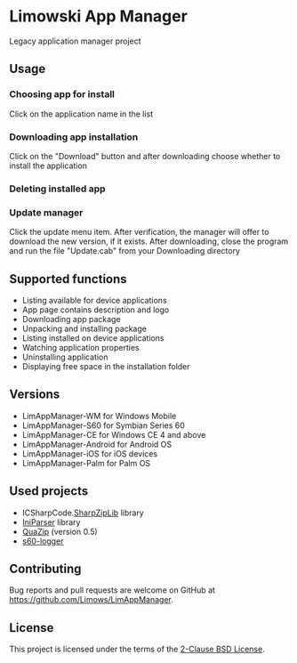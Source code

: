 # Limowski App Manager

Legacy application manager project

## Usage

### Choosing app for install

 Click on the application name in the list
 
### Downloading app installation

 Click on the "Download" button and after downloading choose whether to install the application
 
### Deleting installed app

### Update manager

 Click the update menu item. 
 After verification, the manager will offer to download the new version, if it exists.
 After downloading, close the program and run the file "Update.cab" from your Downloading directory

## Supported functions

 - Listing available for device applications
 - App page contains description and logo
 - Downloading app package
 - Unpacking and installing package
 - Listing installed on device applications
 - Watching application properties
 - Uninstalling application
 - Displaying free space in the installation folder
 
## Versions

 - LimAppManager-WM for Windows Mobile
 - LimAppManager-S60 for Symbian Series 60
 - LimAppManager-CE for Windows CE 4 and above
 - LimAppManager-Android for Android OS
 - LimAppManager-iOS for iOS devices
 - LimAppManager-Palm for Palm OS
 
## Used projects

 - ICSharpCode.[SharpZipLib] library
 - [IniParser] library
 - [QuaZip] (version 0.5)
 - [s60-logger]

## Contributing

Bug reports and pull requests are welcome on GitHub at https://github.com/Limows/LimAppManager.

## License

This project is licensed under the terms of the [2-Clause BSD License](https://opensource.org/licenses/BSD-2-Clause).

[SharpZipLib]: https://sourceforge.net/projects/sharpdevelop/files/SharpZipLib/0.85.5/SharpZipLib_0855_Bin.zip/download?use_mirror=iweb
[QuaZip]: https://github.com/stachenov/quazip/tree/936844eb691491f7a9cbfd842a4326b9d384441f
[s60-logger]: https://github.com/artem78/s60-logger
[IniParser]: https://github.com/rickyah/ini-parser
